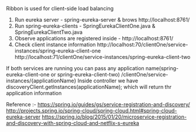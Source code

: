 Ribbon is used for client-side load balancing

1. Run eureka server - spring-eureka-server & brows http://localhost:8761/
2. Run spring-eureka-clients - SpringEurekaClientOne.java & SpringEurekaClientTwo.java
3. Observe applications are registered inside - http://localhost:8761/
4. Check client instance information
	http://localhost:70/clientOne/service-instances/spring-eureka-client-one
	http://localhost:71/clientOne/service-instances/spring-eureka-client-two
	
If both services are running you can pass any application name(spring-eureka-client-one or spring-eureka-client-two)
	/clientOne/service-instances/{applicationName}
Inside controller we have discoveryClient.getInstances(applicationName); which will return thr application information
	
		
	
Reference :-
	https://spring.io/guides/gs/service-registration-and-discovery/
	http://projects.spring.io/spring-cloud/spring-cloud.html#spring-cloud-eureka-server
	https://spring.io/blog/2015/01/20/microservice-registration-and-discovery-with-spring-cloud-and-netflix-s-eureka
		